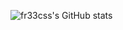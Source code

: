 ![fr33css's GitHub stats](https://github-readme-stats.vercel.app/api?username=fr33css&hide=prs,issues&show_icons=true&theme=tokyonight&count_private=true)

<!--
**fr33css/fr33css** is a ✨ _special_ ✨ repository because its `README.md` (this file) appears on your GitHub profile.

Here are some ideas to get you started:

- 🔭 I’m currently working on ...
- 🌱 I’m currently learning ...
- 👯 I’m looking to collaborate on ...
- 🤔 I’m looking for help with ...
- 💬 Ask me about ...
- 📫 How to reach me: ...
- 😄 Pronouns: ...
- ⚡ Fun fact: ...


![fr33css's GitHub stats](https://github-readme-stats.vercel.app/api?username=fr33css&hide=contribs,prs,issues,commits,stars&show_icons=true&theme=tokyonight)

-->
